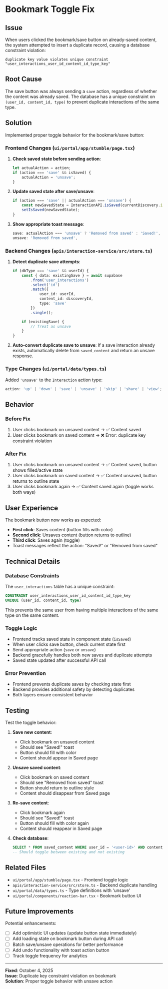 # Bookmark Toggle Fix

## Issue
When users clicked the bookmark/save button on already-saved content, the system attempted to insert a duplicate record, causing a database constraint violation:

```
duplicate key value violates unique constraint "user_interactions_user_id_content_id_type_key"
```

## Root Cause
The save button was always sending a `save` action, regardless of whether the content was already saved. The database has a unique constraint on `(user_id, content_id, type)` to prevent duplicate interactions of the same type.

## Solution
Implemented proper toggle behavior for the bookmark/save button:

### Frontend Changes (`ui/portal/app/stumble/page.tsx`)

1. **Check saved state before sending action**:
   ```typescript
   let actualAction = action;
   if (action === 'save' && isSaved) {
       actualAction = 'unsave';
   }
   ```

2. **Update saved state after save/unsave**:
   ```typescript
   if (action === 'save' || actualAction === 'unsave') {
       const newSavedState = InteractionAPI.isSaved(currentDiscovery.id);
       setIsSaved(newSavedState);
   }
   ```

3. **Show appropriate toast message**:
   ```typescript
   save: actualAction === 'unsave' ? 'Removed from saved' : 'Saved!',
   unsave: 'Removed from saved',
   ```

### Backend Changes (`apis/interaction-service/src/store.ts`)

1. **Detect duplicate save attempts**:
   ```typescript
   if (dbType === 'save' && userId) {
       const { data: existingSave } = await supabase
           .from('user_interactions')
           .select('id')
           .match({
               user_id: userId,
               content_id: discoveryId,
               type: 'save'
           })
           .single();

       if (existingSave) {
           // Treat as unsave
       }
   }
   ```

2. **Auto-convert duplicate save to unsave**:
   If a save interaction already exists, automatically delete from `saved_content` and return an unsave response.

### Type Changes (`ui/portal/data/types.ts`)

Added `'unsave'` to the `Interaction` action type:
```typescript
action: 'up' | 'down' | 'save' | 'unsave' | 'skip' | 'share' | 'view';
```

## Behavior

### Before Fix
1. User clicks bookmark on unsaved content → ✅ Content saved
2. User clicks bookmark on saved content → ❌ Error: duplicate key constraint violation

### After Fix
1. User clicks bookmark on unsaved content → ✅ Content saved, button shows filled/active state
2. User clicks bookmark on saved content → ✅ Content unsaved, button returns to outline state
3. User clicks bookmark again → ✅ Content saved again (toggle works both ways)

## User Experience

The bookmark button now works as expected:
- **First click**: Saves content (button fills with color)
- **Second click**: Unsaves content (button returns to outline)
- **Third click**: Saves again (toggle)
- Toast messages reflect the action: "Saved!" or "Removed from saved"

## Technical Details

### Database Constraints
The `user_interactions` table has a unique constraint:
```sql
CONSTRAINT user_interactions_user_id_content_id_type_key 
UNIQUE (user_id, content_id, type)
```

This prevents the same user from having multiple interactions of the same type on the same content.

### Toggle Logic
- Frontend tracks saved state in component state (`isSaved`)
- When user clicks save button, check current state first
- Send appropriate action (`save` or `unsave`)
- Backend gracefully handles both new saves and duplicate attempts
- Saved state updated after successful API call

### Error Prevention
- Frontend prevents duplicate saves by checking state first
- Backend provides additional safety by detecting duplicates
- Both layers ensure consistent behavior

## Testing

Test the toggle behavior:

1. **Save new content**:
   - Click bookmark on unsaved content
   - Should see "Saved!" toast
   - Button should fill with color
   - Content should appear in Saved page

2. **Unsave saved content**:
   - Click bookmark on saved content  
   - Should see "Removed from saved" toast
   - Button should return to outline style
   - Content should disappear from Saved page

3. **Re-save content**:
   - Click bookmark again
   - Should see "Saved!" toast
   - Button should fill with color again
   - Content should reappear in Saved page

4. **Check database**:
   ```sql
   SELECT * FROM saved_content WHERE user_id = '<user-id>' AND content_id = '<content-id>';
   -- Should toggle between existing and not existing
   ```

## Related Files

- `ui/portal/app/stumble/page.tsx` - Frontend toggle logic
- `apis/interaction-service/src/store.ts` - Backend duplicate handling
- `ui/portal/data/types.ts` - Type definitions with 'unsave'
- `ui/portal/components/reaction-bar.tsx` - Bookmark button UI

## Future Improvements

Potential enhancements:
- [ ] Add optimistic UI updates (update button state immediately)
- [ ] Add loading state on bookmark button during API call
- [ ] Batch save/unsave operations for better performance
- [ ] Add undo functionality with toast action button
- [ ] Track toggle frequency for analytics

---

**Fixed**: October 4, 2025  
**Issue**: Duplicate key constraint violation on bookmark  
**Solution**: Proper toggle behavior with unsave action
